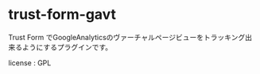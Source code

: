 trust-form-gavt
===============
Trust Form でGoogleAnalyticsのヴァーチャルページビューをトラッキング出来るようにするプラグインです。

license : GPL
